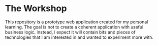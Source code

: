 # The Workshop

This repository is a prototype web application created for my personal learning. The goal is not to create a coherent application with useful business logic. Instead, I expect it will contain bits and pieces of technologies that I am interested in and wanted to experiment more with.
